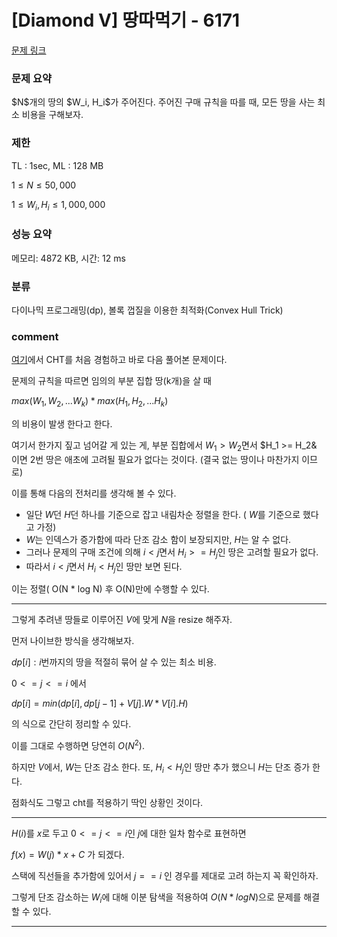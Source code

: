 
# [Diamond V] 땅따먹기 - 6171

[문제 링크](https://www.acmicpc.net/problem/6171)

### 문제 요약

<p> $N$개의 땅의 $W_i, H_i$가 주어진다. 주어진 구매 규칙을 따를 때, 모든 땅을 사는 최소 비용을 구해보자. </p>

### 제한

TL : 1sec, ML : 128 MB

$1 ≤ N ≤ 50,000$

$1 ≤ W_i, H_i ≤ 1,000,000$

### 성능 요약

메모리: 4872 KB, 시간: 12 ms

### 분류

다이나믹 프로그래밍(dp), 볼록 껍질을 이용한 최적화(Convex Hull Trick)

### comment

[여기](https://github.com/pill27211/Baekjoon/tree/main/Platinum/DP/13263_%EB%82%98%EB%AC%B4%20%EC%9E%90%EB%A5%B4%EA%B8%B0)에서 CHT를 처음 경험하고 바로 다음 풀어본 문제이다.

문제의 규칙을 따르면 임의의 부분 집합 땅(k개)을 살 때

$max(W_1, W_2, ... W_k) * max(H_1, H_2, ... H_k)$

의 비용이 발생 한다고 한다.

여기서 한가지 짚고 넘어갈 게 있는 게, 부분 집합에서 $W_1 > W_2$면서 $H_1 >= H_2& 이면 2번 땅은 애초에 고려될 필요가 없다는 것이다. (결국 없는 땅이나 마찬가지 이므로)

이를 통해 다음의 전처리를 생각해 볼 수 있다.

* 일단 $W$던 $H$던 하나를 기준으로 잡고 내림차순 정렬을 한다. ( $W$를 기준으로 했다고 가정)
* $W$는 인덱스가 증가함에 따라 단조 감소 함이 보장되지만, $H$는 알 수 없다.
* 그러나 문제의 구매 조건에 의해 $i < j$면서 $H_i >= H_j$인 땅은 고려할 필요가 없다.
* 따라서 $i < j$면서 $H_i < H_j$인 땅만 보면 된다.

이는 정렬( O(N * log N) 후 O(N)만에 수행할 수 있다.

-----------------------------------------------------------------------------------------------------------------------------------------------------------------------

그렇게 추려낸 땅들로 이루어진 $V$에 맞게 $N$을 resize 해주자.

먼저 나이브한 방식을 생각해보자.

$dp[i] : i$번까지의 땅을 적절히 묶어 살 수 있는 최소 비용.

$0 <= j <= i$ 에서

$dp[i] = min(dp[i], dp[j - 1] + V[j].W * V[i].H)$

의 식으로 간단히 정리할 수 있다.

이를 그대로 수행하면 당연히 $O(N^2)$.

하지만 $V$에서, $W$는 단조 감소 한다. 또, $H_i < H_j$인 땅만 추가 했으니 $H$는 단조 증가 한다.

점화식도 그렇고 cht를 적용하기 딱인 상황인 것이다.

-----------------------------------------------------------------------------------------------------------------------------------------------------------------------

$H(i)$를 $x$로 두고 $0 <= j <= i$인 $j$에 대한 일차 함수로 표현하면

$f(x) = W(j) * x + C$ 가 되겠다.

스택에 직선들을 추가함에 있어서 $j == i$ 인 경우를 제대로 고려 하는지 꼭 확인하자.

그렇게 단조 감소하는 $W_i$에 대해 이분 탐색을 적용하여 $O(N * log N)$으로 문제를 해결할 수 있다.

-----------------------------------------------------------------------------------------------------------------------------------------------------------------------
